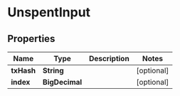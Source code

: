 

# UnspentInput


## Properties

| Name | Type | Description | Notes |
|------------ | ------------- | ------------- | -------------|
|**txHash** | **String** |  |  [optional] |
|**index** | **BigDecimal** |  |  [optional] |



